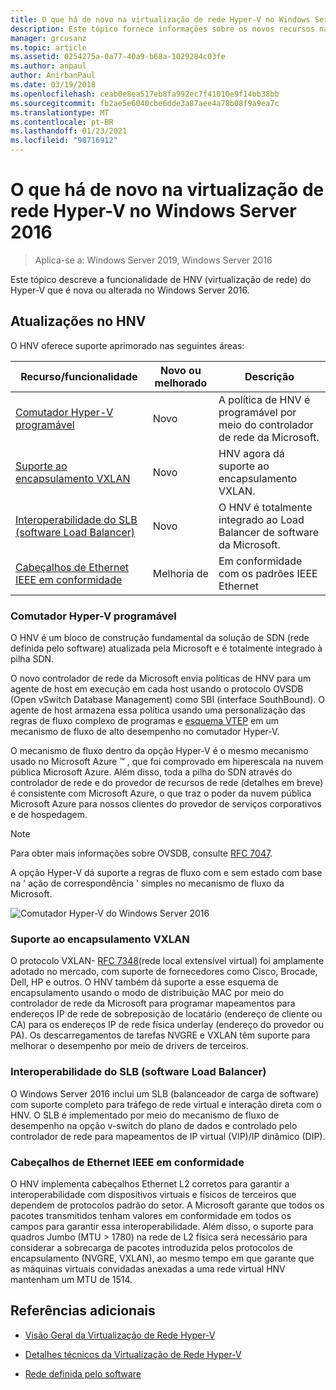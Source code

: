 ```yaml
---
title: O que há de novo na virtualização de rede Hyper-V no Windows Server 2016
description: Este tópico fornece informações sobre os novos recursos na virtualização de rede Hyper-V no Windows Server 2016
manager: grcusanz
ms.topic: article
ms.assetid: 0254275a-0a77-40a9-b68a-1029284c03fe
ms.author: anpaul
author: AnirbanPaul
ms.date: 03/19/2018
ms.openlocfilehash: ceab0e8ea517eb8fa992ec7f41010e9f14bb38bb
ms.sourcegitcommit: fb2ae5e6040cbe6dde3a87aee4a78b08f9a9ea7c
ms.translationtype: MT
ms.contentlocale: pt-BR
ms.lasthandoff: 01/23/2021
ms.locfileid: "98716912"
---
```

# <a name="whats-new-in-hyper-v-network-virtualization-in-windows-server-2016"></a>O que há de novo na virtualização de rede Hyper-V no Windows Server 2016

>Aplica-se a: Windows Server 2019, Windows Server 2016

Este tópico descreve a funcionalidade de HNV (virtualização de rede) do Hyper-V que é nova ou alterada no Windows Server 2016.

## <a name="updates-in-hnv"></a><a name="BKMK_IPAM2012R2"></a>Atualizações no HNV
O HNV oferece suporte aprimorado nas seguintes áreas:

|Recurso/funcionalidade|Novo ou melhorado|Descrição|
|--------------------------|-------------------|---------------|
|[Comutador Hyper-V programável](../../../sdn/technologies/hyper-v-network-virtualization/../../../sdn/technologies/hyper-v-network-virtualization/../../../sdn/technologies/hyper-v-network-virtualization/../../../sdn/technologies/hyper-v-network-virtualization/whats-new-hyperv-network-virtualization-windows-server.md#SDN)|Novo|A política de HNV é programável por meio do controlador de rede da Microsoft.|
|[Suporte ao encapsulamento VXLAN](../../../sdn/technologies/hyper-v-network-virtualization/../../../sdn/technologies/hyper-v-network-virtualization/../../../sdn/technologies/hyper-v-network-virtualization/../../../sdn/technologies/hyper-v-network-virtualization/whats-new-hyperv-network-virtualization-windows-server.md#VXLAN)|Novo|HNV agora dá suporte ao encapsulamento VXLAN.|
|[Interoperabilidade do SLB (software Load Balancer)](../../../sdn/technologies/hyper-v-network-virtualization/../../../sdn/technologies/hyper-v-network-virtualization/../../../sdn/technologies/hyper-v-network-virtualization/../../../sdn/technologies/hyper-v-network-virtualization/whats-new-hyperv-network-virtualization-windows-server.md#SLB)|Novo|O HNV é totalmente integrado ao Load Balancer de software da Microsoft.|
|[Cabeçalhos de Ethernet IEEE em conformidade](../../../sdn/technologies/hyper-v-network-virtualization/../../../sdn/technologies/hyper-v-network-virtualization/../../../sdn/technologies/hyper-v-network-virtualization/../../../sdn/technologies/hyper-v-network-virtualization/whats-new-hyperv-network-virtualization-windows-server.md#L2)|Melhoria de|Em conformidade com os padrões IEEE Ethernet|

### <a name="programmable-hyper-v-switch"></a><a name="SDN"></a>Comutador Hyper-V programável
O HNV é um bloco de construção fundamental da solução de SDN (rede definida pelo software) atualizada pela Microsoft e é totalmente integrado à pilha SDN.

O novo controlador de rede da Microsoft envia políticas de HNV para um agente de host em execução em cada host usando o protocolo OVSDB (Open vSwitch Database Management) como SBI (interface SouthBound). O agente de host armazena essa política usando uma personalização das regras de fluxo complexo de programas e [esquema VTEP](https://github.com/openvswitch/ovs/blob/master/vtep/vtep.ovsschema) em um mecanismo de fluxo de alto desempenho no comutador Hyper-V.

O mecanismo de fluxo dentro da opção Hyper-V é o mesmo mecanismo usado no Microsoft Azure &trade; , que foi comprovado em hiperescala na nuvem pública Microsoft Azure. Além disso, toda a pilha do SDN através do controlador de rede e do provedor de recursos de rede (detalhes em breve) é consistente com Microsoft Azure, o que traz o poder da nuvem pública Microsoft Azure para nossos clientes do provedor de serviços corporativos e de hospedagem.

> [!NOTE]
> Para obter mais informações sobre OVSDB, consulte [RFC 7047](https://www.rfc-editor.org/info/rfc7047).

A opção Hyper-V dá suporte a regras de fluxo com e sem estado com base na ' ação de correspondência ' simples no mecanismo de fluxo da Microsoft.

![Comutador Hyper-V do Windows Server 2016](../../../media/what-s-new-in-hyper-v-network-virtualization-in-windows-server/HNVOverview.png)

### <a name="vxlan-encapsulation-support"></a><a name="VXLAN"></a>Suporte ao encapsulamento VXLAN
O protocolo VXLAN- [RFC 7348](https://www.rfc-editor.org/info/rfc7348)(rede local extensível virtual) foi amplamente adotado no mercado, com suporte de fornecedores como Cisco, Brocade, Dell, HP e outros. O HNV também dá suporte a esse esquema de encapsulamento usando o modo de distribuição MAC por meio do controlador de rede da Microsoft para programar mapeamentos para endereços IP de rede de sobreposição de locatário (endereço de cliente ou CA) para os endereços IP de rede física underlay (endereço do provedor ou PA). Os descarregamentos de tarefas NVGRE e VXLAN têm suporte para melhorar o desempenho por meio de drivers de terceiros.

### <a name="software-load-balancer-slb-interoperability"></a><a name="SLB"></a>Interoperabilidade do SLB (software Load Balancer)
O Windows Server 2016 inclui um SLB (balanceador de carga de software) com suporte completo para tráfego de rede virtual e interação direta com o HNV. O SLB é implementado por meio do mecanismo de fluxo de desempenho na opção v-switch do plano de dados e controlado pelo controlador de rede para mapeamentos de IP virtual (VIP)/IP dinâmico (DIP).

### <a name="compliant-ieee-ethernet-headers"></a><a name="L2"></a>Cabeçalhos de Ethernet IEEE em conformidade
O HNV implementa cabeçalhos Ethernet L2 corretos para garantir a interoperabilidade com dispositivos virtuais e físicos de terceiros que dependem de protocolos padrão do setor. A Microsoft garante que todos os pacotes transmitidos tenham valores em conformidade em todos os campos para garantir essa interoperabilidade. Além disso, o suporte para quadros Jumbo (MTU > 1780) na rede de L2 física será necessário para considerar a sobrecarga de pacotes introduzida pelos protocolos de encapsulamento (NVGRE, VXLAN), ao mesmo tempo em que garante que as máquinas virtuais convidadas anexadas a uma rede virtual HNV mantenham um MTU de 1514.

## <a name="additional-references"></a>Referências adicionais

-   [Visão Geral da Virtualização de Rede Hyper-V](hyperv-network-virtualization-overview-windows-server.md)

-   [Detalhes técnicos da Virtualização de Rede Hyper-V](hyperv-network-virtualization-technical-details-windows-server.md)

-   [Rede definida pelo software](../../software-defined-networking.md)